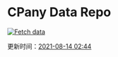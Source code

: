 # CPany Data Repo

[![Fetch data](https://github.com/yjl9903/CPany/actions/workflows/fetch.yml/badge.svg)](https://github.com/yjl9903/CPany/actions/workflows/fetch.yml)

<!-- START_SECTION: update_time -->
更新时间：[2021-08-14 02:44](https://www.timeanddate.com/worldclock/fixedtime.html?msg=Fetch+data&iso=20210814T024423&p1=237)
<!-- END_SECTION: update_time -->
